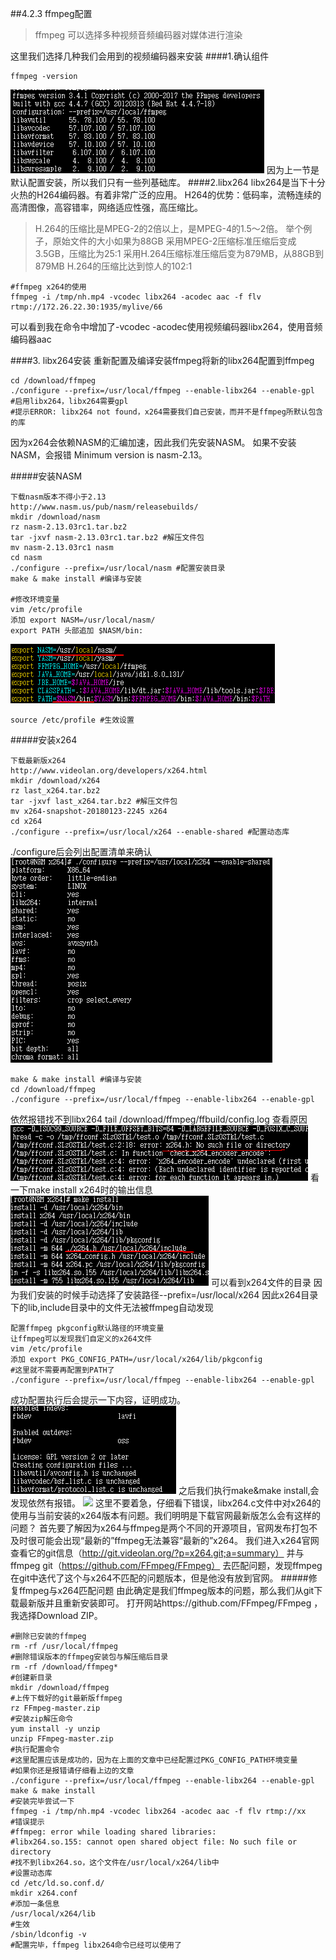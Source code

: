 ##4.2.3 ffmpeg配置
> ffmpeg 可以选择多种视频音频编码器对媒体进行渲染

这里我们选择几种我们会用到的视频编码器来安装
####1.确认组件
```
ffmpeg -version
```
![](/assets/微信截图_20180124102624.png)
因为上一节是默认配置安装，所以我们只有一些列基础库。
####2.libx264
libx264是当下十分火热的H264编码器。有着非常广泛的应用。
H264的优势：低码率，流畅连续的高清图像，高容错率，网络适应性强，高压缩比。

>H.264的压缩比是MPEG-2的2倍以上，是MPEG-4的1.5～2倍。
举个例子，原始文件的大小如果为88GB
采用MPEG-2压缩标准压缩后变成3.5GB，压缩比为25∶1
采用H.264压缩标准压缩后变为879MB，从88GB到879MB
H.264的压缩比达到惊人的102∶1

```
#ffmpeg x264的使用
ffmpeg -i /tmp/nh.mp4 -vcodec libx264 -acodec aac -f flv rtmp://172.26.22.30:1935/mylive/66

```
可以看到我在命令中增加了-vcodec -acodec使用视频编码器libx264，使用音频编码器aac

####3. libx264安装
重新配置及编译安装ffmpeg将新的libx264配置到ffmpeg
```
cd /download/ffmpeg
./configure --prefix=/usr/local/ffmpeg --enable-libx264 --enable-gpl
#启用libx264，libx264需要gpl
#提示ERROR: libx264 not found，x264需要我们自己安装，而并不是ffmpeg所默认包含的库
```
因为x264会依赖NASM的汇编加速，因此我们先安装NASM。
如果不安装NASM，会报错 Minimum version is nasm-2.13。

#####安装NASM
```
下载nasm版本不得小于2.13
http://www.nasm.us/pub/nasm/releasebuilds/  
mkdir /download/nasm
rz nasm-2.13.03rc1.tar.bz2 
tar -jxvf nasm-2.13.03rc1.tar.bz2 #解压文件包
mv nasm-2.13.03rc1 nasm 
cd nasm
./configure --prefix=/usr/local/nasm #配置安装目录
make & make install #编译与安装

#修改环境变量
vim /etc/profile
添加 export NASM=/usr/local/nasm/
export PATH 头部追加 $NASM/bin: 
```
![](/assets/微信截图_20180124112101.png)
```
source /etc/profile #生效设置
```
#####安装x264

```
下载最新版x264
http://www.videolan.org/developers/x264.html  
mkdir /download/x264
rz last_x264.tar.bz2  
tar -jxvf last_x264.tar.bz2 #解压文件包
mv x264-snapshot-20180123-2245 x264 
cd x264
./configure --prefix=/usr/local/x264 --enable-shared #配置动态库
```
./configure后会列出配置清单来确认
![](/assets/微信截图_20180124112621.png) 

```
make & make install #编译与安装
cd /download/ffmpeg
./configure --prefix=/usr/local/ffmpeg --enable-libx264 --enable-gpl
```
依然报错找不到libx264
tail /download/ffmpeg/ffbuild/config.log 查看原因
![](/assets/微信截图_20180124114151.png) 
看一下make install x264时的输出信息
![](/assets/微信截图_20180124114257.png)
可以看到x264文件的目录
因为我们安装的时候手动选择了安装路径--prefix=/usr/local/x264
因此x264目录下的lib,include目录中的文件无法被ffmpeg自动发现

```
配置ffmpeg pkgconfig默认路径的环境变量
让ffmpeg可以发现我们自定义的x264文件
vim /etc/profile 
添加 export PKG_CONFIG_PATH=/usr/local/x264/lib/pkgconfig
#这里就不需要再配置到PATH了
./configure --prefix=/usr/local/ffmpeg --enable-libx264 --enable-gpl 
```
成功配置执行后会提示一下内容，证明成功。
![](/assets/微信截图_20180124132707.png)
之后我们执行make&make install,会发现依然有报错。
![
](/assets/微信截图_20180124155913.png)
这里不要着急，仔细看下错误，libx264.c文件中对x264的使用与当前安装的x264版本有问题。我们明明是下载官网最新版怎么会有这样的问题？
首先要了解因为x264与ffmpeg是两个不同的开源项目，官网发布打包不及时很可能会出现“最新的”ffmpeg无法兼容“最新的”x264。
我们进入x264官网查看它的git信息（http://git.videolan.org/?p=x264.git;a=summary） 并与ffmpeg git（https://github.com/FFmpeg/FFmpeg） 去匹配问题，发现ffmpeg在git中迭代了这个与x264不匹配的问题版本，但是他没有放到官网。
#####修复ffmpeg与x264匹配问题
由此确定是我们ffmpeg版本的问题，那么我们从git下载最新版并且重新安装即可。
打开网站https://github.com/FFmpeg/FFmpeg ，我选择Download ZIP。
```
#删除已安装的ffmpeg
rm -rf /usr/local/ffmpeg
#删除错误版本的ffmpeg安装包与解压缩后目录 
rm -rf /download/ffmpeg*
#创建新目录
mkdir /download/ffmpeg 
#上传下载好的git最新版ffmpeg
rz FFmpeg-master.zip
#安装zip解压命令
yum install -y unzip
unzip FFmpeg-master.zip
#执行配置命令
#这里配置应该是成功的，因为在上面的文章中已经配置过PKG_CONFIG_PATH环境变量
#如果你还是报错请仔细看上边的文章
./configure --prefix=/usr/local/ffmpeg --enable-libx264 --enable-gpl 
make & make install
#安装完毕尝试一下
ffmpeg -i /tmp/nh.mp4 -vcodec libx264 -acodec aac -f flv rtmp://xx
#错误提示
#ffmpeg: error while loading shared libraries: 
#libx264.so.155: cannot open shared object file: No such file or directory
#找不到libx264.so，这个文件在/usr/local/x264/lib中
#设置动态库
cd /etc/ld.so.conf.d/
mkdir x264.conf
#添加一条信息
/usr/local/x264/lib
#生效
/sbin/ldconfig -v
#配置完毕，ffmpeg libx264命令已经可以使用了
``` 







